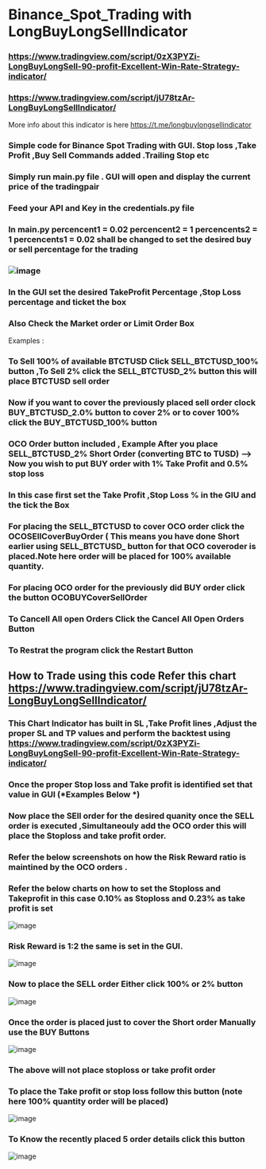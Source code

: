 # Binance_Spot_Trading with LongBuyLongSellIndicator
### https://www.tradingview.com/script/0zX3PYZi-LongBuyLongSell-90-profit-Excellent-Win-Rate-Strategy-indicator/
### https://www.tradingview.com/script/jU78tzAr-LongBuyLongSellIndicator/
More info about this indicator is here https://t.me/longbuylongsellindicator
### Simple code for Binance Spot Trading with GUI. Stop loss ,Take Profit ,Buy Sell Commands added .Trailing Stop etc
### Simply run main.py file . GUI will open and display the current price of the tradingpair 
### Feed your API and Key in the credentials.py file
### In main.py percencent1 = 0.02 percencent2 = 1  percencents2 = 1 percencents1 = 0.02  shall be changed to set the desired buy or sell percentage for the trading
### ![image](https://github.com/programjio/Binance_Spot_Trading/assets/56245199/8847a34e-23a5-4f61-88f9-c85b99f066d9)
### In the GUI set the desired TakeProfit Percentage ,Stop Loss percentage and ticket the box 
### Also Check the Market order or Limit Order Box 
Examples :
### To Sell 100% of available BTCTUSD Click SELL_BTCTUSD_100% button ,To Sell 2% click the SELL_BTCTUSD_2% button this will place BTCTUSD sell order
### Now if you want to cover the previously placed sell order clock BUY_BTCTUSD_2.0% button to cover 2% or to cover 100% click the BUY_BTCTUSD_100% button
### OCO Order button included , Example After you place SELL_BTCTUSD_2% Short Order (converting BTC to TUSD) --> Now you wish to put BUY order with 1% Take Profit and 0.5% stop loss 
### In this case first set the Take Profit ,Stop Loss % in the GIU and the tick the Box 
### For placing the SELL_BTCTUSD to cover OCO order click the OCOSEllCoverBuyOrder ( This means you have done Short earlier using SELL_BTCTUSD_ button for that OCO coveroder is placed.Note here order will be placed for 100% available quantity.
### For placing OCO order for the previously did BUY order click the button OCOBUYCoverSellOrder
### To Cancell All open Orders Click the Cancel All Open Orders Button
### To Restrat the program click the Restart Button
## How to Trade using this code Refer this chart https://www.tradingview.com/script/jU78tzAr-LongBuyLongSellIndicator/
### This Chart Indicator has built in SL ,Take Profit lines ,Adjust the proper SL and TP values and perform the backtest using https://www.tradingview.com/script/0zX3PYZi-LongBuyLongSell-90-profit-Excellent-Win-Rate-Strategy-indicator/
### Once the proper Stop loss and Take profit is identified set that value in GUI (*Examples Below *)
### Now place the SEll order for the desired quanity once the SELL order is executed ,Simultaneouly add the OCO order this will place the Stoploss and take profit order.
### Refer the below screenshots on how the Risk Reward ratio is maintined by the OCO orders .

### Refer the below charts on how to set the Stoploss and Takeprofit in this case 0.10% as Stoploss and 0.23% as take profit is set
![image](https://github.com/programjio/Binance_Spot_Trading/assets/56245199/f5565fe4-f598-48ca-9bc1-be3ddaa610b0)
### Risk Reward is 1:2 the same is set in the GUI.
![image](https://github.com/programjio/Binance_Spot_Trading/assets/56245199/d937fa7f-e5b0-4c42-bbc6-1af7b84ed9bb)
### Now to place the SELL order Either click 100% or 2% button
![image](https://github.com/programjio/Binance_Spot_Trading/assets/56245199/d2960ef2-815d-4438-8077-5e9fdc7517ab)

### Once the order is placed just to cover the Short order Manually use the BUY Buttons
![image](https://github.com/programjio/Binance_Spot_Trading/assets/56245199/7860ca99-bd69-40e1-8fd0-3f51fed1348d)

### The above will not place stoploss or take profit order
### To place the Take profit or stop loss follow this button (note here 100% quantity order will be placed)
![image](https://github.com/programjio/Binance_Spot_Trading/assets/56245199/eacaaae5-c404-4687-834c-2070e4d8dfd4)

### To Know the recently placed 5 order details click this button
![image](https://github.com/programjio/Binance_Spot_Trading/assets/56245199/a45d33fc-4772-4a38-9876-fedac43c36f5)

